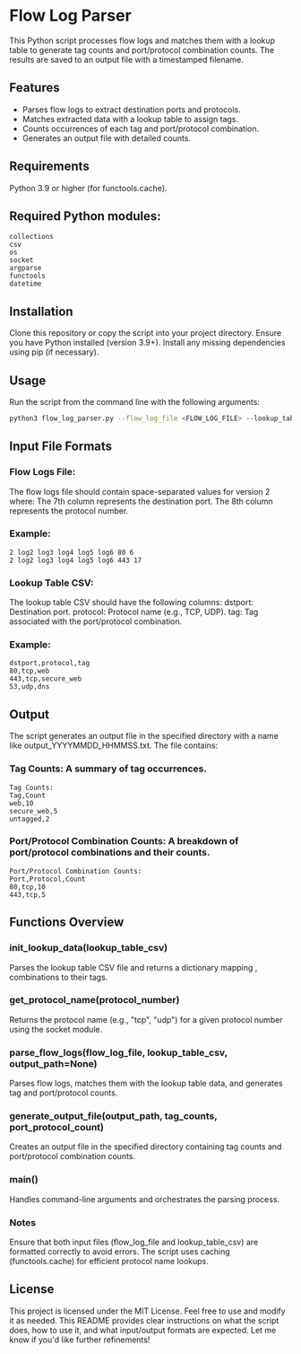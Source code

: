 # Flow Log Parser
This Python script processes flow logs and matches them with a lookup table to generate tag counts and port/protocol combination counts. The results are saved to an output file with a timestamped filename.
## Features
- Parses flow logs to extract destination ports and protocols.
- Matches extracted data with a lookup table to assign tags.
- Counts occurrences of each tag and port/protocol combination.
- Generates an output file with detailed counts.
## Requirements
Python 3.9 or higher (for functools.cache).
## Required Python modules:
```text
collections
csv
os
socket
argparse
functools
datetime
```
## Installation
Clone this repository or copy the script into your project directory.
Ensure you have Python installed (version 3.9+).
Install any missing dependencies using pip (if necessary).

## Usage
Run the script from the command line with the following arguments:
```bash
python3 flow_log_parser.py --flow_log_file <FLOW_LOG_FILE> --lookup_table_csv <LOOKUP_TABLE_CSV> --output_path <OUTPUT_DIRECTORY>
```

## Input File Formats
### Flow Logs File:
The flow logs file should contain space-separated values for version 2 where:
The 7th column represents the destination port.
The 8th column represents the protocol number.
### Example:
```text
2 log2 log3 log4 log5 log6 80 6
2 log2 log3 log4 log5 log6 443 17
```
### Lookup Table CSV:
The lookup table CSV should have the following columns:
dstport: Destination port.
protocol: Protocol name (e.g., TCP, UDP).
tag: Tag associated with the port/protocol combination.
### Example:
```text
dstport,protocol,tag
80,tcp,web
443,tcp,secure_web
53,udp,dns
```
## Output
The script generates an output file in the specified directory with a name like output_YYYYMMDD_HHMMSS.txt. The file contains:
### Tag Counts: A summary of tag occurrences.
```text
Tag Counts:
Tag,Count
web,10
secure_web,5
untagged,2
```
### Port/Protocol Combination Counts: A breakdown of port/protocol combinations and their counts.
```text
Port/Protocol Combination Counts:
Port,Protocol,Count
80,tcp,10
443,tcp,5
```
## Functions Overview
### init_lookup_data(lookup_table_csv)
Parses the lookup table CSV file and returns a dictionary mapping <port>,<protocol> combinations to their tags.
### get_protocol_name(protocol_number)
Returns the protocol name (e.g., "tcp", "udp") for a given protocol number using the socket module.
### parse_flow_logs(flow_log_file, lookup_table_csv, output_path=None)
Parses flow logs, matches them with the lookup table data, and generates tag and port/protocol counts.
### generate_output_file(output_path, tag_counts, port_protocol_count)
Creates an output file in the specified directory containing tag counts and port/protocol combination counts.
### main()
Handles command-line arguments and orchestrates the parsing process.
### Notes
Ensure that both input files (flow_log_file and lookup_table_csv) are formatted correctly to avoid errors.
The script uses caching (functools.cache) for efficient protocol name lookups.
## License
This project is licensed under the MIT License. Feel free to use and modify it as needed. This README provides clear instructions on what the script does, how to use it, and what input/output formats are expected. Let me know if you'd like further refinements!
